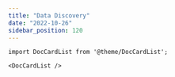 ```yaml
---
title: "Data Discovery"
date: "2022-10-26"
sidebar_position: 120
---
```


```mdx-code-block
import DocCardList from '@theme/DocCardList';

<DocCardList />
```

